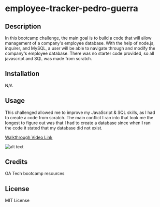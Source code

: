# employee-tracker-pedro-guerra

## Description

In this bootcamp challenge, the main goal is to build a code that will allow management of a company's employee database. With the help of node.js, inquirer, and MySQL,
a user will be able to navigate through and modify the company's employee database. There was no starter code provided, so all javascript and SQL was made from scratch.

## Installation

N/A

## Usage

This challenged allowed me to improve my JavaScript & SQL skills, as I had to create a code from scratch. The main conflict I ran into that took me the longest to figure out was that I had to create a database since when I ran the code it stated that my database did not exist.

<a href=" ">Walkthrough Video Link</a>

![alt text](assets/weather-screenshot.png)

## Credits

GA Tech bootcamp resources

## License

MIT License
